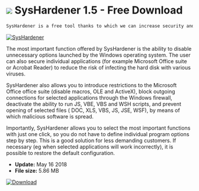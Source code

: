 # ![](https://cdn.softexe.net/static/icon/b/syshardener-10264.png) SysHardener 1.5 - Free Download

```sh
SysHardener is a free tool thanks to which we can increase security and make our computer less susceptible to attacks by cybercriminals.
```
[![SysHardener](https://gallery.dpcdn.pl/imgc/Tools/82503/g_-_420x350_1.5_-_x43abc473-8cb2-47ad-97f1-1b8b27a84420.jpg)](https://softexe.net/win/security-privacy/other/syshardener:pRbfd.html)

The most important function offered by SysHardener is the ability to disable unnecessary options launched by the Windows operating system. The user can also secure individual applications (for example Microsoft Office suite or Acrobat Reader) to reduce the risk of infecting the hard disk with various viruses.
 
 SysHardener also allows you to introduce restrictions to the Microsoft Office office suite (disable macros, OLE and ActiveX), block outgoing connections for selected applications through the Windows firewall, deactivate the ability to run JS, VBE, VBS and WSH scripts, and prevent opening of selected files ( DOC, XLS, VBS, JS, JSE, WSF), by means of which malicious software is spread. 
 
 Importantly, SysHardener allows you to select the most important functions with just one click, so you do not have to define individual program options step by step. This is a good solution for less demanding customers. If necessary (eg when selected applications will work incorrectly), it is possible to restore the default configuration.


- **Update:** May 16 2018
- **File size:** 5.86 MB

[![Download](https://cdn.softexe.net/static/img/download.png)](https://softexe.net/win/security-privacy/other/syshardener:pRbfd.html)

